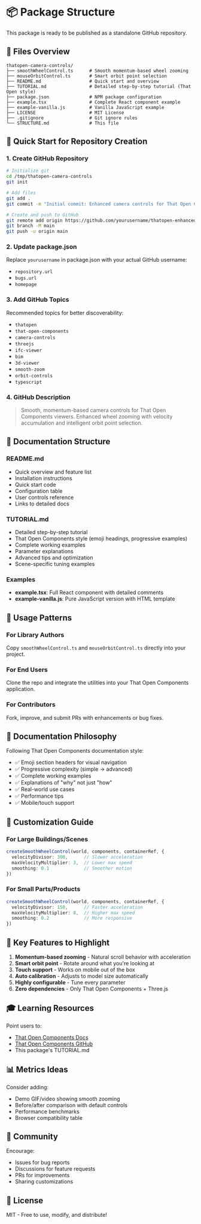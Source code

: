 # 📦 Package Structure

This package is ready to be published as a standalone GitHub repository.

## 📁 Files Overview

```
thatopen-camera-controls/
├── smoothWheelControl.ts      # Smooth momentum-based wheel zooming
├── mouseOrbitControl.ts       # Smart orbit point selection
├── README.md                  # Quick start and overview
├── TUTORIAL.md                # Detailed step-by-step tutorial (That Open style)
├── package.json               # NPM package configuration
├── example.tsx                # Complete React component example
├── example-vanilla.js         # Vanilla JavaScript example
├── LICENSE                    # MIT License
├── .gitignore                 # Git ignore rules
└── STRUCTURE.md               # This file
```

## 🚀 Quick Start for Repository Creation

### 1. Create GitHub Repository

```bash
# Initialize git
cd /tmp/thatopen-camera-controls
git init

# Add files
git add .
git commit -m "Initial commit: Enhanced camera controls for That Open Components"

# Create and push to GitHub
git remote add origin https://github.com/yourusername/thatopen-enhanced-camera-controls.git
git branch -M main
git push -u origin main
```

### 2. Update package.json

Replace `yourusername` in package.json with your actual GitHub username:
- `repository.url`
- `bugs.url`
- `homepage`

### 3. Add GitHub Topics

Recommended topics for better discoverability:
- `thatopen`
- `that-open-components`
- `camera-controls`
- `threejs`
- `ifc-viewer`
- `bim`
- `3d-viewer`
- `smooth-zoom`
- `orbit-controls`
- `typescript`

### 4. GitHub Description

> Smooth, momentum-based camera controls for That Open Components viewers. Enhanced wheel zooming with velocity accumulation and intelligent orbit point selection.

## 📖 Documentation Structure

### README.md
- Quick overview and feature list
- Installation instructions
- Quick start code
- Configuration table
- User controls reference
- Links to detailed docs

### TUTORIAL.md
- Detailed step-by-step tutorial
- That Open Components style (emoji headings, progressive examples)
- Complete working examples
- Parameter explanations
- Advanced tips and optimization
- Scene-specific tuning examples

### Examples
- **example.tsx**: Full React component with detailed comments
- **example-vanilla.js**: Pure JavaScript version with HTML template

## 🎯 Usage Patterns

### For Library Authors
Copy `smoothWheelControl.ts` and `mouseOrbitControl.ts` directly into your project.

### For End Users
Clone the repo and integrate the utilities into your That Open Components application.

### For Contributors
Fork, improve, and submit PRs with enhancements or bug fixes.

## 📝 Documentation Philosophy

Following That Open Components documentation style:
- ✅ Emoji section headers for visual navigation
- ✅ Progressive complexity (simple → advanced)
- ✅ Complete working examples
- ✅ Explanations of "why" not just "how"
- ✅ Real-world use cases
- ✅ Performance tips
- ✅ Mobile/touch support

## 🔧 Customization Guide

### For Large Buildings/Scenes
```typescript
createSmoothWheelControl(world, components, containerRef, {
  velocityDivisor: 300,      // Slower acceleration
  maxVelocityMultiplier: 3,  // Lower max speed
  smoothing: 0.1             // Smoother motion
})
```

### For Small Parts/Products
```typescript
createSmoothWheelControl(world, components, containerRef, {
  velocityDivisor: 150,      // Faster acceleration
  maxVelocityMultiplier: 8,  // Higher max speed
  smoothing: 0.2             // More responsive
})
```

## 🌟 Key Features to Highlight

1. **Momentum-based zooming** - Natural scroll behavior with acceleration
2. **Smart orbit point** - Rotate around what you're looking at
3. **Touch support** - Works on mobile out of the box
4. **Auto calibration** - Adjusts to model size automatically
5. **Highly configurable** - Tune every parameter
6. **Zero dependencies** - Only That Open Components + Three.js

## 🎓 Learning Resources

Point users to:
- [That Open Components Docs](https://docs.thatopen.com/)
- [That Open Components GitHub](https://github.com/ThatOpen/engine_components)
- This package's TUTORIAL.md

## 📊 Metrics Ideas

Consider adding:
- Demo GIF/video showing smooth zooming
- Before/after comparison with default controls
- Performance benchmarks
- Browser compatibility table

## 🤝 Community

Encourage:
- Issues for bug reports
- Discussions for feature requests
- PRs for improvements
- Sharing customizations

## 📄 License

MIT - Free to use, modify, and distribute!
